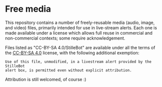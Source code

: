 Free media
==========

This repository contains a number of freely-reusable media (audio, image, and
video) files, primarily intended for use in live-stream alerts. Each one is
made available under a license which allows full reuse in commercial and
non-commercial contexts; some require acknowledgement.

Files listed as "CC-BY-SA 4.0/StilleBot" are available under all the terms of
the [CC-BY-SA 4.0](https://creativecommons.org/licenses/by-sa/4.0/) license,
with the following additional exemption:

    Use of this file, unmodified, in a livestream alert provided by the StilleBot
    alert box, is permitted even without explicit attribution.

Attribution is still welcomed, of course :)
